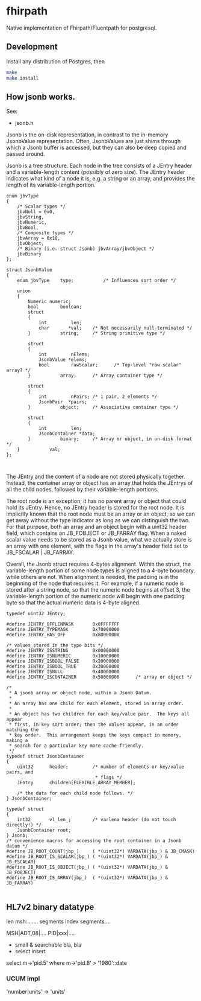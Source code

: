 # fhirpath

Native implementation of Fhirpath/Fluentpath for postgresql.

## Development

Install any distribution of Postgres, then

```sh
make
make install
````

## How jsonb works.

See:
* jsonb.h

Jsonb is the on-disk representation, in contrast to the in-memory JsonbValue
representation.  Often, JsonbValues are just shims through which a Jsonb
buffer is accessed, but they can also be deep copied and passed around.

Jsonb is a tree structure. Each node in the tree consists of a JEntry
header and a variable-length content (possibly of zero size).  The JEntry
header indicates what kind of a node it is, e.g. a string or an array,
and provides the length of its variable-length portion.

```
enum jbvType
{
	/* Scalar types */
	jbvNull = 0x0,
	jbvString,
	jbvNumeric,
	jbvBool,
	/* Composite types */
	jbvArray = 0x10,
	jbvObject,
	/* Binary (i.e. struct Jsonb) jbvArray/jbvObject */
	jbvBinary
};
  
struct JsonbValue
{
	enum jbvType	type;			/* Influences sort order */

	union
	{
		Numeric numeric;
		bool		boolean;
		struct
		{
			int			len;
			char	   *val;	/* Not necessarily null-terminated */
		}			string;		/* String primitive type */

		struct
		{
			int			nElems;
			JsonbValue *elems;
			bool		rawScalar;		/* Top-level "raw scalar" array? */
		}			array;		/* Array container type */

		struct
		{
			int			nPairs; /* 1 pair, 2 elements */
			JsonbPair  *pairs;
		}			object;		/* Associative container type */

		struct
		{
			int			len;
			JsonbContainer *data;
		}			binary;		/* Array or object, in on-disk format */
	}			val;
};

  
```

The JEntry and the content of a node are not stored physically together.
Instead, the container array or object has an array that holds the JEntrys
of all the child nodes, followed by their variable-length portions.

The root node is an exception; it has no parent array or object that could
hold its JEntry. Hence, no JEntry header is stored for the root node.  It
is implicitly known that the root node must be an array or an object,
so we can get away without the type indicator as long as we can distinguish
the two.  For that purpose, both an array and an object begin with a uint32
header field, which contains an JB_FOBJECT or JB_FARRAY flag.  When a naked
scalar value needs to be stored as a Jsonb value, what we actually store is
an array with one element, with the flags in the array's header field set
to JB_FSCALAR | JB_FARRAY.

Overall, the Jsonb struct requires 4-bytes alignment. Within the struct,
the variable-length portion of some node types is aligned to a 4-byte
boundary, while others are not. When alignment is needed, the padding is
in the beginning of the node that requires it. For example, if a numeric
node is stored after a string node, so that the numeric node begins at
offset 3, the variable-length portion of the numeric node will begin with
one padding byte so that the actual numeric data is 4-byte aligned.

```
typedef uint32 JEntry;

#define JENTRY_OFFLENMASK		0x0FFFFFFF
#define JENTRY_TYPEMASK			0x70000000
#define JENTRY_HAS_OFF			0x80000000

/* values stored in the type bits */
#define JENTRY_ISSTRING			0x00000000
#define JENTRY_ISNUMERIC		0x10000000
#define JENTRY_ISBOOL_FALSE		0x20000000
#define JENTRY_ISBOOL_TRUE		0x30000000
#define JENTRY_ISNULL			0x40000000
#define JENTRY_ISCONTAINER		0x50000000		/* array or object */

/*
 * A jsonb array or object node, within a Jsonb Datum.
 *
 * An array has one child for each element, stored in array order.
 *
 * An object has two children for each key/value pair.  The keys all appear
 * first, in key sort order; then the values appear, in an order matching the
 * key order.  This arrangement keeps the keys compact in memory, making a
 * search for a particular key more cache-friendly.
 */
typedef struct JsonbContainer
{
	uint32		header;			/* number of elements or key/value pairs, and
								 * flags */
	JEntry		children[FLEXIBLE_ARRAY_MEMBER];

	/* the data for each child node follows. */
} JsonbContainer;

typedef struct
{
    int32		vl_len_;		/* varlena header (do not touch directly!) */
    JsonbContainer root;
} Jsonb;
/* convenience macros for accessing the root container in a Jsonb datum */
#define JB_ROOT_COUNT(jbp_)		( *(uint32*) VARDATA(jbp_) & JB_CMASK)
#define JB_ROOT_IS_SCALAR(jbp_) ( *(uint32*) VARDATA(jbp_) & JB_FSCALAR)
#define JB_ROOT_IS_OBJECT(jbp_) ( *(uint32*) VARDATA(jbp_) & JB_FOBJECT)
#define JB_ROOT_IS_ARRAY(jbp_)	( *(uint32*) VARDATA(jbp_) & JB_FARRAY)
  
```


## HL7v2 binary datatype

len
msh:.......
segments index
segments....

MSH|ADT,08|....
PID|xxx|....

* small & searchable bla, bla
* select insert


select 
  m->'pid.5'
where
  m->'pid.8' > '1980'::date



### UCUM impl

'number|units' -> 'units'
